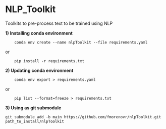 # NLP_Toolkit
Toolkits to pre-process text to be trained using NLP

**1) Installing conda environment**

```
    conda env create --name nlpToolkit --file requirements.yaml 
```

or

```
    pip install -r requirements.txt
```

**2) Updating conda environment**

```
    conda env export > requirements.yaml
```

or

```
    pip list --format=freeze > requirements.txt
```

**3) Using as git submodule**

```
git submodule add -b main https://github.com/fmorenovr/nlpToolkit.git path_to_install/nlpToolkit
```
